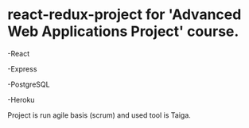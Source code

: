 # react-redux-project for 'Advanced Web Applications Project' course. 

-React

-Express

-PostgreSQL

-Heroku

Project is run agile basis (scrum) and used tool is Taiga.
